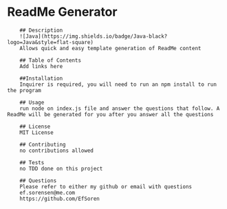 # ReadMe Generator
        
        ## Description
        ![Java](https://img.shields.io/badge/Java-black?logo=Java&style=flat-square)
        Allows quick and easy template generation of ReadMe content
        
        ## Table of Contents
        Add links here
        
        ##Installation
        Inquirer is required, you will need to run an npm install to run the program
        
        ## Usage
        run node on index.js file and answer the questions that follow. A ReadMe will be generated for you after you answer all the questions
        
        ## License
        MIT License
        
        ## Contributing
        no contributions allowed
        
        ## Tests
        no TDD done on this project
        
        ## Questions
        Please refer to either my github or email with questions
        ef.sorensen@me.com
        https://github.com/EfSoren 
        
